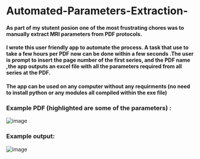 # Automated-Parameters-Extraction-

#### As part of my stutent posion one of the most frustrating chores was to manually extract MRI parameters from PDF protocols.
#### I wrote this user friendly app to automate the process. A task that use to take a few hours per PDF now can be done within a few seconds .The user is prompt to insert the page number of the first series, and the PDF name ,the app outputs an excel file with all the parameters required from all series at the PDF.
#### The app can be used on any computer without any requirments (no need to install python or any modules all compiled within the exe file) 
### Example PDF (highlighted are some of the parameters) :

![image](https://user-images.githubusercontent.com/112961476/233056703-9a0b37dc-8347-4ba0-b75b-84c8413be749.png)

### Example output:

![image](https://user-images.githubusercontent.com/112961476/233056800-b889fb86-32fc-4453-a89d-9d4f8bb3ad3b.png)
